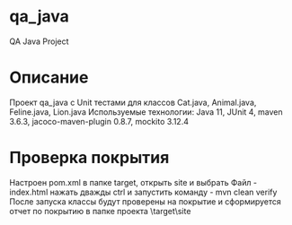 # qa_java
QA Java Project

# Описание
Проект qa_java с Unit тестами для классов Cat.java, Animal.java, Feline.java, Lion.java
Используемые технологии: Java 11, JUnit 4, maven 3.6.3, jacoco-maven-plugin 0.8.7, mockito 3.12.4

# Проверка покрытия
Настроен pom.xml в папке target, открыть site и выбрать Файл - index.html 
нажать дважды ctrl и запустить команду - mvn clean verify 
После запуска классы будут проверены на покрытие и сформируется отчет по покрытию в папке проекта \target\site